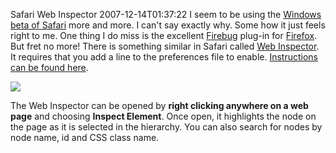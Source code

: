 Safari Web Inspector
2007-12-14T01:37:22
I seem to be using the [Windows beta of Safari](http://www.apple.com/safari/download/) more and more. I can't say exactly why. Some how it just feels right to me. One thing I do miss is the excellent [Firebug](https://addons.mozilla.org/en-US/firefox/addon/1843) plug-in for [Firefox](http://www.mozilla.com/en-US/). But fret no more! There is something similar in Safari called [Web Inspector](http://webkit.org/blog/108/yet-another-one-more-thing-a-new-web-inspector/). It requires that you add a line to the preferences file to enable. [Instructions can be found here](http://trac.webkit.org/projects/webkit/wiki/Web%20Inspector#EnablingWebInspector).

![](http://s3.amazonaws.com/BlueOnionSoftware/Blog/webinspector.png)

The Web Inspector can be opened by **right clicking anywhere on a web page** and choosing **Inspect Element**. Once open, it highlights the node on the page as it is selected in the hierarchy. You can also search for nodes by node name, id and CSS class name.

